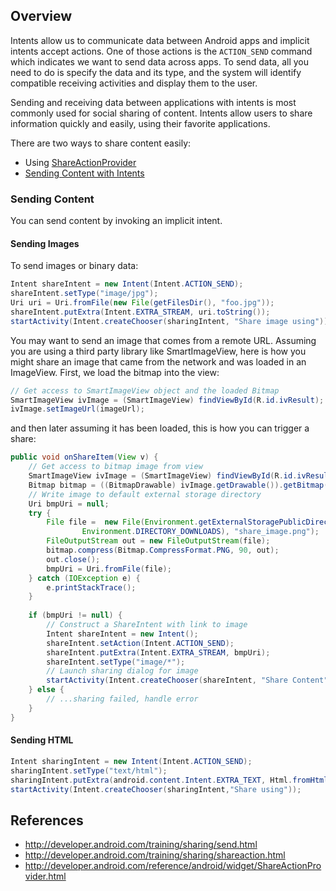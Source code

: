 ## Overview

Intents allow us to communicate data between Android apps and implicit intents accept actions. One of those actions is the `ACTION_SEND` command which indicates we want to send data across apps. To send data, all you need to do is specify the data and its type, and the system will identify compatible receiving activities and display them to the user.

Sending and receiving data between applications with intents is most commonly used for social sharing of content. Intents allow users to share information quickly and easily, using their favorite applications.

There are two ways to share content easily:

 * Using [ShareActionProvider](http://developer.android.com/training/sharing/shareaction.html) 
 * [Sending Content with Intents](http://developer.android.com/training/sharing/send.html)

### Sending Content

You can send content by invoking an implicit intent. 

#### Sending Images

To send images or binary data:

```java
Intent shareIntent = new Intent(Intent.ACTION_SEND);
shareIntent.setType("image/jpg");
Uri uri = Uri.fromFile(new File(getFilesDir(), "foo.jpg"));
shareIntent.putExtra(Intent.EXTRA_STREAM, uri.toString());
startActivity(Intent.createChooser(sharingIntent, "Share image using"));
```

You may want to send an image that comes from a remote URL. Assuming you are using a third party library like SmartImageView, here is how you might share an image that came from the network and was loaded in an ImageView. First, we load the bitmap into the view:

```java
// Get access to SmartImageView object and the loaded Bitmap 
SmartImageView ivImage = (SmartImageView) findViewById(R.id.ivResult);
ivImage.setImageUrl(imageUrl);
```

and then later assuming it has been loaded, this is how you can trigger a share:

```java
public void onShareItem(View v) {
	// Get access to bitmap image from view
	SmartImageView ivImage = (SmartImageView) findViewById(R.id.ivResult);
	Bitmap bitmap = ((BitmapDrawable) ivImage.getDrawable()).getBitmap();
	// Write image to default external storage directory   
	Uri bmpUri = null;
	try {
		File file =  new File(Environment.getExternalStoragePublicDirectory(  
			    Environment.DIRECTORY_DOWNLOADS), "share_image.png");  
		FileOutputStream out = new FileOutputStream(file);
	    bitmap.compress(Bitmap.CompressFormat.PNG, 90, out);
	    out.close();
	    bmpUri = Uri.fromFile(file);
	} catch (IOException e) {
	    e.printStackTrace();
	}
	
	if (bmpUri != null) {
	    // Construct a ShareIntent with link to image
		Intent shareIntent = new Intent();
		shareIntent.setAction(Intent.ACTION_SEND);
		shareIntent.putExtra(Intent.EXTRA_STREAM, bmpUri);
		shareIntent.setType("image/*");
		// Launch sharing dialog for image
		startActivity(Intent.createChooser(shareIntent, "Share Content"));	
	} else {
		// ...sharing failed, handle error
	}
}
```

#### Sending HTML

```java
Intent sharingIntent = new Intent(Intent.ACTION_SEND);
sharingIntent.setType("text/html");
sharingIntent.putExtra(android.content.Intent.EXTRA_TEXT, Html.fromHtml("<p>This is the text shared.</p>"));
startActivity(Intent.createChooser(sharingIntent,"Share using"));
```

## References

* <http://developer.android.com/training/sharing/send.html>
* <http://developer.android.com/training/sharing/shareaction.html>
* <http://developer.android.com/reference/android/widget/ShareActionProvider.html>